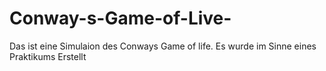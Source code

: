 # Conway-s-Game-of-Live-
Das ist eine Simulaion des Conways Game of life. Es wurde im Sinne eines Praktikums Erstellt
